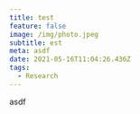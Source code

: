 ```yaml
---
title: test
feature: false
image: /img/photo.jpeg
subtitle: est
meta: asdf
date: 2021-05-16T11:04:26.436Z
tags:
  - Research
---
```

asdf